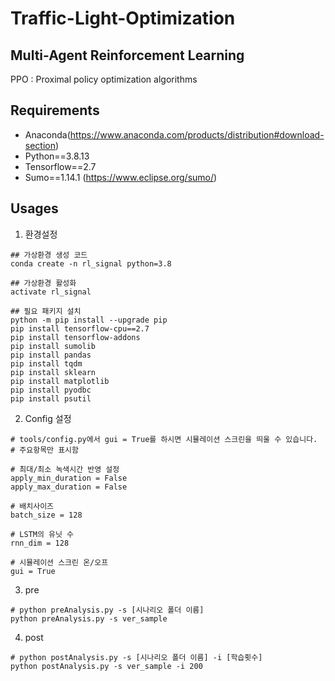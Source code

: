 # Traffic-Light-Optimization
## Multi-Agent Reinforcement Learning
PPO : Proximal policy optimization algorithms


## Requirements
* Anaconda(https://www.anaconda.com/products/distribution#download-section)
* Python==3.8.13
* Tensorflow==2.7
* Sumo==1.14.1 (https://www.eclipse.org/sumo/)

  
## Usages
1. 환경설정
~~~
## 가상환경 생성 코드
conda create -n rl_signal python=3.8

## 가상환경 활성화 
activate rl_signal 

## 필요 패키지 설치 
python -m pip install --upgrade pip
pip install tensorflow-cpu==2.7
pip install tensorflow-addons
pip install sumolib 
pip install pandas
pip install tqdm
pip install sklearn
pip install matplotlib
pip install pyodbc
pip install psutil
~~~

2. Config 설정
~~~
# tools/config.py에서 gui = True를 하시면 시뮬레이션 스크린을 띄울 수 있습니다.
# 주요항목만 표시함

# 최대/최소 녹색시간 반영 설정
apply_min_duration = False
apply_max_duration = False

# 배치사이즈
batch_size = 128

# LSTM의 유닛 수
rnn_dim = 128

# 시뮬레이션 스크린 온/오프
gui = True
~~~

3. pre
~~~
# python preAnalysis.py -s [시나리오 폴더 이름]
python preAnalysis.py -s ver_sample
~~~

4. post
~~~
# python postAnalysis.py -s [시나리오 폴더 이름] -i [학습횟수]
python postAnalysis.py -s ver_sample -i 200
~~~
